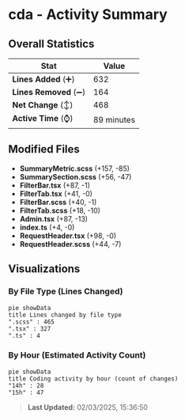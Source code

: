 # cda - Activity Summary 

## Overall Statistics

| Stat                   | Value                                                             |
| ---------------------- | ----------------------------------------------------------------- |
| **Lines Added** (➕)   | 632                                          |
| **Lines Removed** (➖) | 164                                        |
| **Net Change** (↕)    | 468                |
| **Active Time** (⌚)   | 89 minutes |


## Modified Files
- **SummaryMetric.scss** (+157, -85)
- **SummarySection.scss** (+56, -47)
- **FilterBar.tsx** (+87, -1)
- **FilterTab.tsx** (+41, -0)
- **FilterBar.scss** (+40, -1)
- **FilterTab.scss** (+18, -10)
- **Admin.tsx** (+87, -13)
- **index.ts** (+4, -0)
- **RequestHeader.tsx** (+98, -0)
- **RequestHeader.scss** (+44, -7)

## Visualizations

### By File Type (Lines Changed)

```mermaid
pie showData
title Lines changed by file type
".scss" : 465
".tsx" : 327
".ts" : 4
```

### By Hour (Estimated Activity Count)

```mermaid
pie showData
title Coding activity by hour (count of changes)
"14h" : 28
"15h" : 47
```


> **Last Updated:** 02/03/2025, 15:36:50